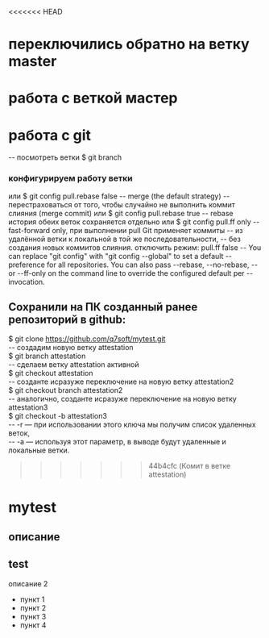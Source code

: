 <<<<<<< HEAD
# переключились обратно на ветку master
работа с веткой мастер
=======
# работа с git



-- посмотреть ветки
 $ git branch
### конфигурируем работу ветки
или $ git config pull.rebase false       -- merge (the default strategy)
-- перестраховаться от того, чтобы случайно не выполнить коммит слияния (merge commit)
или $ git config pull.rebase true        -- rebase история обеих веток сохраняется отдельно
или $ git config pull.ff only            -- fast-forward only, при выполнении pull Git применяет коммиты 
                                         -- из удалённой ветки к локальной в той же последовательности, 
                                         -- без создания новых коммитов слияния. отключить режим: pull.ff false
--  You can replace "git config" with "git config --global" to set a default
--  preference for all repositories. You can also pass --rebase, --no-rebase,
--  or --ff-only on the command line to override the configured default per
--  invocation.


## Сохранили на ПК созданный ранее репозиторий в github:  
$ git clone https://github.com/q7soft/mytest.git  
-- создадим новую ветку attestation  
$ git branch attestation  
-- сделаем ветку  attestation активной  
$ git checkout attestation  
-- созданте исразуже переключение на новую ветку attestation2  
$ git checkout branch attestation2  
-- аналогично, созданте исразуже переключение на новую ветку attestation3  
$ git checkout -b attestation3  
--  -r — при использовании этого ключа мы получим список удаленных веток,  
--  -a — используя этот параметр, в выводе будут удаленные и локальные ветки.  

>>>>>>> 44b4cfc (Комит в ветке attestation)

# mytest
описание
---
## test
описание 2

* пункт  1
* пункт  2
* пункт  3
* пункт  4
